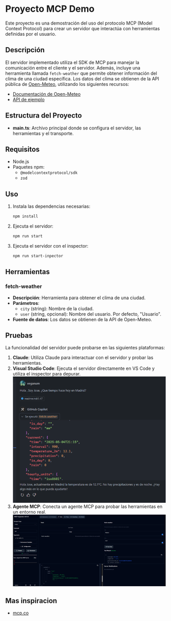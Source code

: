 # Proyecto MCP Demo

Este proyecto es una demostración del uso del protocolo MCP (Model Context Protocol) para crear un servidor que interactúa con herramientas definidas por el usuario.

## Descripción

El servidor implementado utiliza el SDK de MCP para manejar la comunicación entre el cliente y el servidor. Además, incluye una herramienta llamada `fetch-weather` que permite obtener información del clima de una ciudad específica. Los datos del clima se obtienen de la API pública de [Open-Meteo](https://open-meteo.com/), utilizando los siguientes recursos:

- [Documentación de Open-Meteo](https://open-meteo.com/en/docs?current=temperature_2m,precipitation,is_day,rain)
- [API de ejemplo](https://api.open-meteo.com/v1/forecast?latitude=52.52&longitude=13.41&hourly=temperature_2m&current=temperature_2m,precipitation,is_day,rain)

## Estructura del Proyecto

- **main.ts**: Archivo principal donde se configura el servidor, las herramientas y el transporte.

## Requisitos

- Node.js
- Paquetes npm:
  - `@modelcontextprotocol/sdk`
  - `zod`

## Uso

1. Instala las dependencias necesarias:

   ```bash
   npm install
   ```

2. Ejecuta el servidor:

   ```bash
   npm run start
   ```

3. Ejecuta el servidor con el inspector:

   ```bash
   npm run start-inpector
   ```

## Herramientas

### fetch-weather

- **Descripción**: Herramienta para obtener el clima de una ciudad.
- **Parámetros**:
  - `city` (string): Nombre de la ciudad.
  - `user` (string, opcional): Nombre del usuario. Por defecto, "Usuario".
- **Fuente de datos**: Los datos se obtienen de la API de Open-Meteo.

## Pruebas

La funcionalidad del servidor puede probarse en las siguientes plataformas:

1. **Claude**: Utiliza Claude para interactuar con el servidor y probar las herramientas.
2. **Visual Studio Code**: Ejecuta el servidor directamente en VS Code y utiliza el inspector para depurar.
![alt text](image.png)
3. **Agente MCP**: Conecta un agente MCP para probar las herramientas en un entorno real.
![alt text](image-1.png)

## Mas inspiracion

- [mcp.co](https://open-meteo.com/en/docs?current=temperature_2m,precipitation,is_day,rain)
